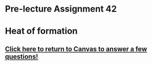 # Pre-lecture Assignment 42

# Heat of formation



## [Click here to return to Canvas to answer a few questions!](https://psu.instructure.com/courses/1881362/quizzes/3348719)




